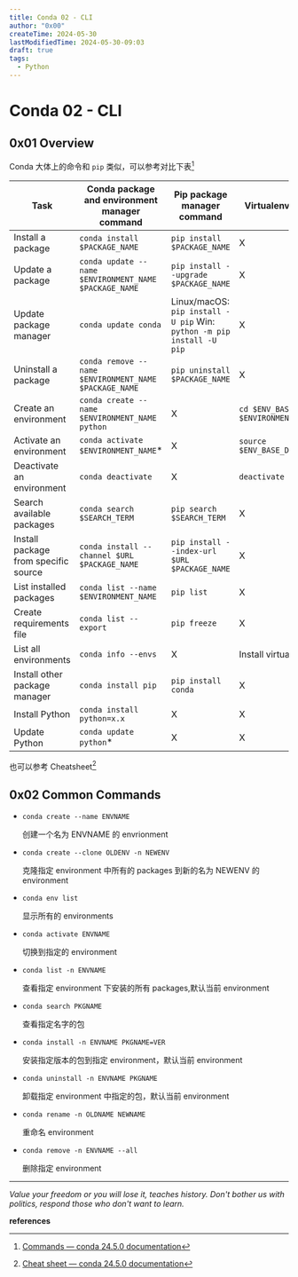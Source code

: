 ```yaml
---
title: Conda 02 - CLI
author: "0x00"
createTime: 2024-05-30
lastModifiedTime: 2024-05-30-09:03
draft: true
tags:
  - Python
---
```


# Conda 02 - CLI

## 0x01 Overview


Conda 大体上的命令和 `pip` 类似，可以参考对比下表[^1]

|Task|Conda package and environment manager command|Pip package manager command|Virtualenv environment manager command|
|---|---|---|---|
|Install a package|`conda install $PACKAGE_NAME`|`pip install $PACKAGE_NAME`|X|
|Update a package|`conda update --name $ENVIRONMENT_NAME $PACKAGE_NAME`|`pip install --upgrade $PACKAGE_NAME`|X|
|Update package manager|`conda update conda`|Linux/macOS: `pip install -U pip` Win: `python -m pip install -U pip`|X|
|Uninstall a package|`conda remove --name $ENVIRONMENT_NAME $PACKAGE_NAME`|`pip uninstall $PACKAGE_NAME`|X|
|Create an environment|`conda create --name $ENVIRONMENT_NAME python`|X|`cd $ENV_BASE_DIR; virtualenv $ENVIRONMENT_NAME`|
|Activate an environment|`conda activate $ENVIRONMENT_NAME`*|X|`source $ENV_BASE_DIR/$ENVIRONMENT_NAME/bin/activate`|
|Deactivate an environment|`conda deactivate`|X|`deactivate`|
|Search available packages|`conda search $SEARCH_TERM`|`pip search $SEARCH_TERM`|X|
|Install package from specific source|`conda install --channel $URL $PACKAGE_NAME`|`pip install --index-url $URL $PACKAGE_NAME`|X|
|List installed packages|`conda list --name $ENVIRONMENT_NAME`|`pip list`|X|
|Create requirements file|`conda list --export`|`pip freeze`|X|
|List all environments|`conda info --envs`|X|Install virtualenv wrapper, then `lsvirtualenv`|
|Install other package manager|`conda install pip`|`pip install conda`|X|
|Install Python|`conda install python=x.x`|X|X|
|Update Python|`conda update python`*|X|X|

也可以参考 Cheatsheet[^2]

## 0x02 Common Commands

- `conda create --name ENVNAME` 

	创建一个名为 ENVNAME 的 envrionment
- `conda create --clone OLDENV -n NEWENV`

	克隆指定 environment 中所有的 packages 到新的名为 NEWENV 的 environment
- `conda env list`

	显示所有的 environments
- `conda activate ENVNAME`

	切换到指定的 environment
	
- `conda list -n ENVNAME`

	查看指定 environment 下安装的所有 packages,默认当前 environment
- `conda search PKGNAME`

	查看指定名字的包
- `conda install -n ENVNAME PKGNAME=VER`

	安装指定版本的包到指定 environment，默认当前 environment
- `conda uninstall -n ENVNAME PKGNAME`

	卸载指定 environment 中指定的包，默认当前 environment
- `conda rename -n OLDNAME NEWNAME`

	重命名 environment
- `conda remove -n ENVNAME --all`

	删除指定 environment



---
*Value your freedom or you will lose it, teaches history. Don't bother us with politics, respond those who don't want to learn.*

**references**

[^1]: [Commands — conda 24.5.0 documentation](https://docs.conda.io/projects/conda/en/stable/commands/index.html)
[^2]: [Cheat sheet — conda 24.5.0 documentation](https://docs.conda.io/projects/conda/en/stable/user-guide/cheatsheet.html)

